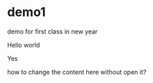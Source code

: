 # demo1
demo for first class in new year

Hello world

Yes

how to change the content here without open it?

